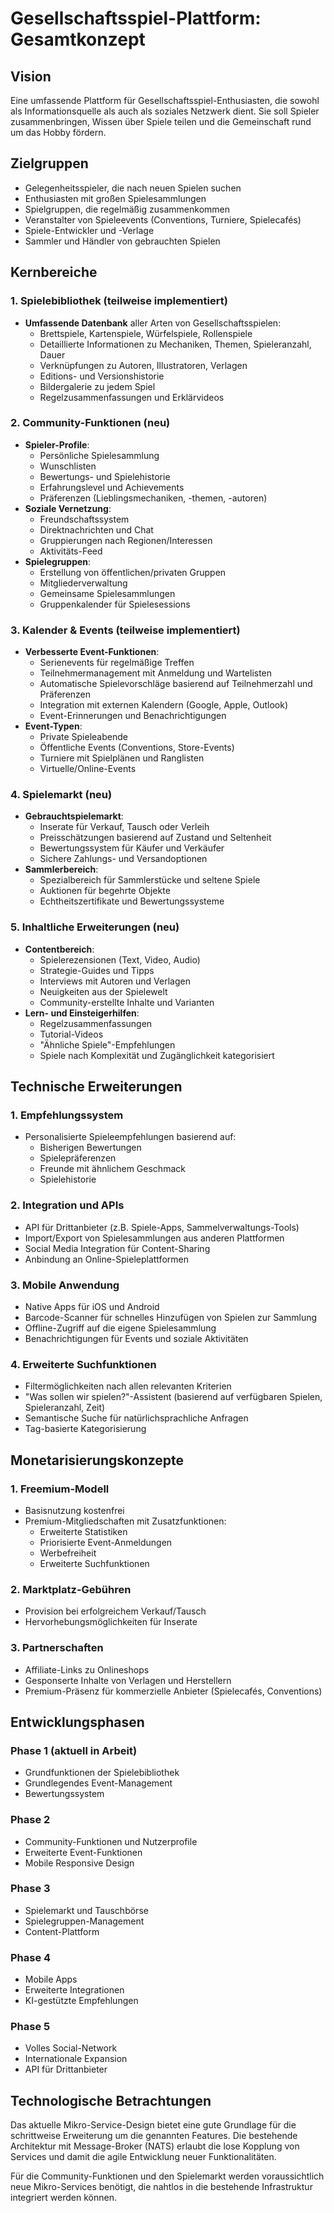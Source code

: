 # Gesellschaftsspiel-Plattform: Gesamtkonzept

## Vision

Eine umfassende Plattform für Gesellschaftsspiel-Enthusiasten, die sowohl als Informationsquelle als auch als soziales Netzwerk dient. Sie soll Spieler zusammenbringen, Wissen über Spiele teilen und die Gemeinschaft rund um das Hobby fördern.

## Zielgruppen

- Gelegenheitsspieler, die nach neuen Spielen suchen
- Enthusiasten mit großen Spielesammlungen
- Spielgruppen, die regelmäßig zusammenkommen
- Veranstalter von Spieleevents (Conventions, Turniere, Spielecafés)
- Spiele-Entwickler und -Verlage
- Sammler und Händler von gebrauchten Spielen

## Kernbereiche

### 1. Spielebibliothek (teilweise implementiert)
- **Umfassende Datenbank** aller Arten von Gesellschaftsspielen:
  - Brettspiele, Kartenspiele, Würfelspiele, Rollenspiele
  - Detaillierte Informationen zu Mechaniken, Themen, Spieleranzahl, Dauer
  - Verknüpfungen zu Autoren, Illustratoren, Verlagen
  - Editions- und Versionshistorie
  - Bildergalerie zu jedem Spiel
  - Regelzusammenfassungen und Erklärvideos

### 2. Community-Funktionen (neu)
- **Spieler-Profile**:
  - Persönliche Spielesammlung
  - Wunschlisten
  - Bewertungs- und Spielehistorie
  - Erfahrungslevel und Achievements
  - Präferenzen (Lieblingsmechaniken, -themen, -autoren)
- **Soziale Vernetzung**:
  - Freundschaftssystem
  - Direktnachrichten und Chat
  - Gruppierungen nach Regionen/Interessen
  - Aktivitäts-Feed
- **Spielegruppen**:
  - Erstellung von öffentlichen/privaten Gruppen
  - Mitgliederverwaltung
  - Gemeinsame Spielesammlungen
  - Gruppenkalender für Spielesessions

### 3. Kalender & Events (teilweise implementiert)
- **Verbesserte Event-Funktionen**:
  - Serienevents für regelmäßige Treffen
  - Teilnehmermanagement mit Anmeldung und Wartelisten
  - Automatische Spielevorschläge basierend auf Teilnehmerzahl und Präferenzen
  - Integration mit externen Kalendern (Google, Apple, Outlook)
  - Event-Erinnerungen und Benachrichtigungen
- **Event-Typen**:
  - Private Spieleabende
  - Öffentliche Events (Conventions, Store-Events)
  - Turniere mit Spielplänen und Ranglisten
  - Virtuelle/Online-Events

### 4. Spielemarkt (neu)
- **Gebrauchtspielemarkt**:
  - Inserate für Verkauf, Tausch oder Verleih
  - Preisschätzungen basierend auf Zustand und Seltenheit
  - Bewertungssystem für Käufer und Verkäufer
  - Sichere Zahlungs- und Versandoptionen
- **Sammlerbereich**:
  - Spezialbereich für Sammlerstücke und seltene Spiele
  - Auktionen für begehrte Objekte
  - Echtheitszertifikate und Bewertungssysteme

### 5. Inhaltliche Erweiterungen (neu)
- **Contentbereich**:
  - Spielerezensionen (Text, Video, Audio)
  - Strategie-Guides und Tipps
  - Interviews mit Autoren und Verlagen
  - Neuigkeiten aus der Spielewelt
  - Community-erstellte Inhalte und Varianten
- **Lern- und Einsteigerhilfen**:
  - Regelzusammenfassungen
  - Tutorial-Videos
  - "Ähnliche Spiele"-Empfehlungen
  - Spiele nach Komplexität und Zugänglichkeit kategorisiert

## Technische Erweiterungen

### 1. Empfehlungssystem
- Personalisierte Spieleempfehlungen basierend auf:
  - Bisherigen Bewertungen
  - Spielepräferenzen
  - Freunde mit ähnlichem Geschmack
  - Spielehistorie

### 2. Integration und APIs
- API für Drittanbieter (z.B. Spiele-Apps, Sammelverwaltungs-Tools)
- Import/Export von Spielesammlungen aus anderen Plattformen
- Social Media Integration für Content-Sharing
- Anbindung an Online-Spieleplattformen

### 3. Mobile Anwendung
- Native Apps für iOS und Android
- Barcode-Scanner für schnelles Hinzufügen von Spielen zur Sammlung
- Offline-Zugriff auf die eigene Spielesammlung
- Benachrichtigungen für Events und soziale Aktivitäten

### 4. Erweiterte Suchfunktionen
- Filtermöglichkeiten nach allen relevanten Kriterien
- "Was sollen wir spielen?"-Assistent (basierend auf verfügbaren Spielen, Spieleranzahl, Zeit)
- Semantische Suche für natürlichsprachliche Anfragen
- Tag-basierte Kategorisierung

## Monetarisierungskonzepte

### 1. Freemium-Modell
- Basisnutzung kostenfrei
- Premium-Mitgliedschaften mit Zusatzfunktionen:
  - Erweiterte Statistiken
  - Priorisierte Event-Anmeldungen
  - Werbefreiheit
  - Erweiterte Suchfunktionen

### 2. Marktplatz-Gebühren
- Provision bei erfolgreichem Verkauf/Tausch
- Hervorhebungsmöglichkeiten für Inserate

### 3. Partnerschaften
- Affiliate-Links zu Onlineshops
- Gesponserte Inhalte von Verlagen und Herstellern
- Premium-Präsenz für kommerzielle Anbieter (Spielecafés, Conventions)

## Entwicklungsphasen

### Phase 1 (aktuell in Arbeit)
- Grundfunktionen der Spielebibliothek
- Grundlegendes Event-Management
- Bewertungssystem

### Phase 2
- Community-Funktionen und Nutzerprofile
- Erweiterte Event-Funktionen
- Mobile Responsive Design

### Phase 3
- Spielemarkt und Tauschbörse
- Spielegruppen-Management
- Content-Plattform

### Phase 4
- Mobile Apps
- Erweiterte Integrationen
- KI-gestützte Empfehlungen

### Phase 5
- Volles Social-Network
- Internationale Expansion
- API für Drittanbieter

## Technologische Betrachtungen

Das aktuelle Mikro-Service-Design bietet eine gute Grundlage für die schrittweise Erweiterung um die genannten Features. Die bestehende Architektur mit Message-Broker (NATS) erlaubt die lose Kopplung von Services und damit die agile Entwicklung neuer Funktionalitäten.

Für die Community-Funktionen und den Spielemarkt werden voraussichtlich neue Mikro-Services benötigt, die nahtlos in die bestehende Infrastruktur integriert werden können.